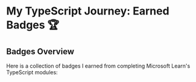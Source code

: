 # My TypeScript Journey: Earned Badges 🏆

## Badges Overview

Here is a collection of badges I earned from completing Microsoft Learn's TypeScript modules:

